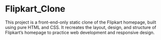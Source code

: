 # Flipkart_Clone
This project is a front-end-only static clone of the Flipkart homepage, built using pure HTML and CSS. It recreates the layout, design, and structure of Flipkart’s homepage to practice web development and responsive design.
